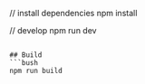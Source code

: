 // install dependencies
npm install

// develop
npm run dev
```

## Build
```bush
npm run build
```
